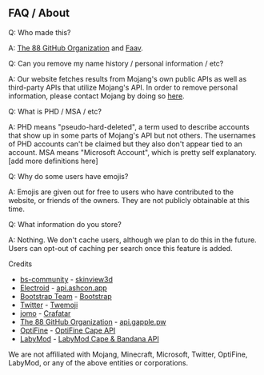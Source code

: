 ## FAQ / About

Q: Who made this?

A: [The 88 GitHub Organization](https://github.com/88) and [Faav](https://github.com/withdrew).

Q: Can you remove my name history / personal information / etc?

A: Our website fetches results from Mojang's own public APIs as well as third-party APIs that utilize Mojang's API. In order to remove personal information, please contact Mojang by doing so [here](https://help.minecraft.net/hc/en-us/requests/new).

Q: What is PHD / MSA / etc?

A: PHD means "pseudo-hard-deleted", a term used to describe accounts that show up in some parts of Mojang's API but not others. The usernames of PHD accounts can't be claimed but they also don't appear tied to an account. MSA means "Microsoft Account", which is pretty self explanatory. [add more definitions here]

Q: Why do some users have emojis?

A: Emojis are given out for free to users who have contributed to the website, or friends of the owners. They are not publicly obtainable at this time.

Q: What information do you store?

A: Nothing. We don't cache users, although we plan to do this in the future. Users can opt-out of caching per search once this feature is added.

Credits
- [bs-community](https://github.com/bs-community) - [skinview3d](https://github.com/bs-community/skinview3d)
- [Electroid](https://github.com/Electroid) - [api.ashcon.app](https://github.com/Electroid/mojang-api)
- [Bootstrap Team](https://getbootstrap.com/docs/4.4/about/team/) - [Bootstrap](https://getbootstrap.com/)
- [Twitter](https://github.com/twitter) - [Twemoji](https://twemoji.twitter.com/)
- [jomo](https://github.com/jomo) - [Crafatar](https://crafatar.com/)
- [The 88 GitHub Organization](https://github.com/88) - [api.gapple.pw](https://api.gapple.pw/)
- [OptiFine](https://optifine.net/home) - [OptiFine Cape API](http://s.optifine.net/capes/Tremendous.png)
- [LabyMod](https://www.labymod.net/en/about) - [LabyMod Cape & Bandana API](https://docs.labymod.net/pages/server/introduction/)

We are not affiliated with Mojang, Minecraft, Microsoft, Twitter, OptiFine, LabyMod, or any of the above entities or corporations.
